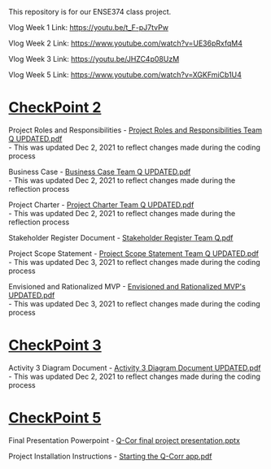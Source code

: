 This repository is for our ENSE374 class project.

Vlog Week 1 Link: https://youtu.be/t_F-pJ7tvPw

Vlog Week 2 Link: https://www.youtube.com/watch?v=UE36pRxfqM4

Vlog Week 3 Link: https://youtu.be/JHZC4p08UzM

Vlog Week 5 Link: https://www.youtube.com/watch?v=XGKFmiCb1U4

<h1><ins>CheckPoint 2</ins></h1>

Project Roles and Responsibilities - [Project Roles and Responsibilities Team Q UPDATED.pdf](https://github.com/TeamQ-ENSE374/TeamQ/files/7647227/Project.Roles.and.Responsibilities.Team.Q.UPDATED.pdf) <br>
    - This was updated Dec 2, 2021 to reflect changes made during the coding process <br>

Business Case - [Business Case Team Q UPDATED.pdf](https://github.com/TeamQ-ENSE374/TeamQ/files/7647222/Business.Case.Team.Q.UPDATED.pdf) <br>
    - This was updated Dec 2, 2021 to reflect changes made during the reflection process <br>

Project Charter - [Project Charter Team Q UPDATED.pdf](https://github.com/TeamQ-ENSE374/TeamQ/files/7647411/Project.Charter.Team.Q.UPDATED.pdf) <br>
    - This was updated Dec 2, 2021 to reflect changes made during the reflection process <br>

Stakeholder Register Document - [Stakeholder Register Team Q.pdf](https://github.com/TeamQ-ENSE374/TeamQ/files/7647440/Stakeholder.Register.Team.Q.pdf) <br>

Project Scope Statement - [Project Scope Statement Team Q UPDATED.pdf](https://github.com/TeamQ-ENSE374/TeamQ/files/7653430/Project.Scope.Statement.Team.Q.UPDATED.pdf) <br>
    - This was updated Dec 3, 2021 to reflect changes made during the coding process <br>

Envisioned and Rationalized MVP - [Envisioned and Rationalized MVP's UPDATED.pdf](https://github.com/TeamQ-ENSE374/TeamQ/files/7653432/Envisioned.and.Rationalized.MVP.s.UPDATED.pdf) <br>
    - This was updated Dec 3, 2021 to reflect changes made during the coding process <br>

<h1><ins>CheckPoint 3</ins></h1>

Activity 3 Diagram Document - [Activity 3 Diagram Document UPDATED.pdf](https://github.com/TeamQ-ENSE374/TeamQ/files/7644374/Activity.3.Diagram.Document.UPDATED.pdf) <br>
    - This was updated Dec 2, 2021 to reflect changes made during the coding process
    
<h1><ins>CheckPoint 5</ins></h1>

Final Presentation Powerpoint - [Q-Cor final project presentation.pptx](https://github.com/TeamQ-ENSE374/TeamQ/files/7660839/Q-Cor.final.project.presentation.pptx) <br>

Project Installation Instructions - [Starting the Q-Corr app.pdf](https://github.com/TeamQ-ENSE374/TeamQ/files/7661773/Starting.the.Q-Corr.app.pdf) <br>


